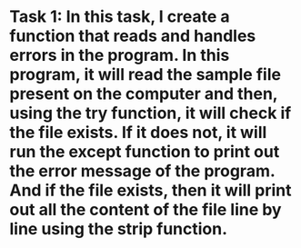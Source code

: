 # Task 1: In this task, I create a function that reads and handles errors in the program. In this program, it will read the sample file present on the computer and then, using the try function, it will check if the file exists. If it does not, it will run the except function to print out the error message of the program. And if the file exists, then it will print out all the content of the file line by line using the strip function.
